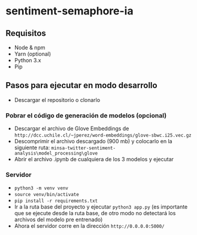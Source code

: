 # sentiment-semaphore-ia

## Requisitos

- Node & npm
- Yarn (optional)
- Python 3.x
- Pip

## Pasos para ejecutar en modo desarrollo

- Descargar el repositorio o clonarlo

### Pobrar el código de generación de modelos (opcional)
- Descargar el archivo de Glove Embeddings de `http://dcc.uchile.cl/~jperez/word-embeddings/glove-sbwc.i25.vec.gz`
- Descomprimir el archivo descargado (900 mb) y colocarlo en la siguiente ruta: `minsa-twitter-sentiment-analysis\model_processing\glove`
- Abrir el archivo .ipynb de cualquiera de los 3 modelos y ejecutar

### Servidor

- `python3 -m venv venv`
- `source venv/bin/activate`
- `pip install -r requirements.txt`
- Ir a la ruta base del proyecto y ejecutar `python3 app.py` (es importante que se ejecute desde la ruta base, de otro modo no detectará los archivos del modelo pre entrenado)
- Ahora el servidor corre en la dirección `http://0.0.0.0:5000/`